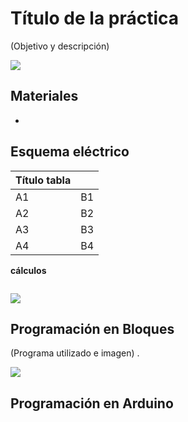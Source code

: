 # Título de la práctica

(Objetivo y descripción)

![](practica.gif)

## Materiales

- 

## Esquema eléctrico

| Título tabla              |        |
| -------------------------------- | ------ |
| A1                       | B1     |
| A2          | B2   |
| A3 | B3   |
| A4              | B4   |

**cálculos**

```

```



![](fritzing.png)

## Programación en Bloques

(Programa utilizado e imagen) .

![](mblock.png)

## Programación en Arduino





```arduino

```
